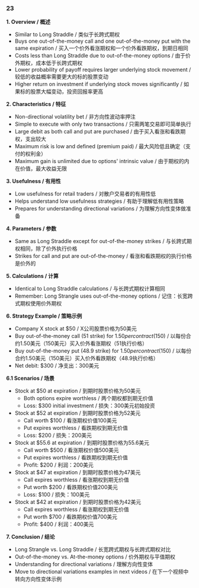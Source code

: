 ### 23

**1. Overview / 概述**
- Similar to Long Straddle / 类似于长跨式期权
- Buys one out-of-the-money call and one out-of-the-money put with the same expiration / 买入一个价外看涨期权和一个价外看跌期权，到期日相同
- Costs less than Long Straddle due to out-of-the-money options / 由于价外期权，成本低于长跨式期权
- Lower probability of payoff requires larger underlying stock movement / 较低的收益概率需要更大的标的股票变动
- Higher return on investment if underlying stock moves significantly / 如果标的股票大幅变动，投资回报率更高

**2. Characteristics / 特征**
- Non-directional volatility bet / 非方向性波动率押注
- Simple to execute with only two transactions / 只需两笔交易即可简单执行
- Large debit as both call and put are purchased / 由于买入看涨和看跌期权，支出较大
- Maximum risk is low and defined (premium paid) / 最大风险低且确定（支付的权利金）
- Maximum gain is unlimited due to options' intrinsic value / 由于期权的内在价值，最大收益无限

**3. Usefulness / 有用性**
- Low usefulness for retail traders / 对散户交易者的有用性低
- Helps understand low usefulness strategies / 有助于理解低有用性策略
- Prepares for understanding directional variations / 为理解方向性变体做准备

**4. Parameters / 参数**
- Same as Long Straddle except for out-of-the-money strikes / 与长跨式期权相同，除了价外执行价格
- Strikes for call and put are out-of-the-money / 看涨和看跌期权的执行价格是价外的

**5. Calculations / 计算**
- Identical to Long Straddle calculations / 与长跨式期权计算相同
- Remember: Long Strangle uses out-of-the-money options / 记住：长宽跨式期权使用价外期权

**6. Strategy Example / 策略示例**
- Company X stock at $50 / X公司股票价格为50美元
- Buy out-of-the-money call (51 strike) for $1.50 per contract ($150) / 以每份合约1.50美元（150美元）买入价外看涨期权（51执行价格）
- Buy out-of-the-money put (48.9 strike) for $1.50 per contract ($150) / 以每份合约1.50美元（150美元）买入价外看跌期权（48.9执行价格）
- Net debit: $300 / 净支出：300美元

**6.1 Scenarios / 场景**
- Stock at $50 at expiration / 到期时股票价格为50美元
  - Both options expire worthless / 两个期权都到期无价值
  - Loss: $300 initial investment / 损失：300美元初始投资
- Stock at $52 at expiration / 到期时股票价格为52美元
  - Call worth $100 / 看涨期权价值100美元
  - Put expires worthless / 看跌期权到期无价值
  - Loss: $200 / 损失：200美元
- Stock at $55.6 at expiration / 到期时股票价格为55.6美元
  - Call worth $500 / 看涨期权价值500美元
  - Put expires worthless / 看跌期权到期无价值
  - Profit: $200 / 利润：200美元
- Stock at $47 at expiration / 到期时股票价格为47美元
  - Call expires worthless / 看涨期权到期无价值
  - Put worth $200 / 看跌期权价值200美元
  - Loss: $100 / 损失：100美元
- Stock at $42 at expiration / 到期时股票价格为42美元
  - Call expires worthless / 看涨期权到期无价值
  - Put worth $700 / 看跌期权价值700美元
  - Profit: $400 / 利润：400美元

**7. Conclusion / 结论**
- Long Strangle vs. Long Straddle / 长宽跨式期权与长跨式期权对比
- Out-of-the-money vs. At-the-money options / 价外期权与平值期权
- Understanding for directional variations / 理解方向性变体
- Move to directional variations examples in next videos / 在下一个视频中转向方向性变体示例
